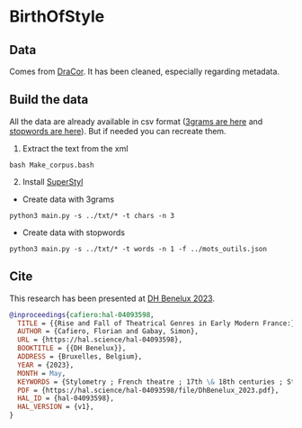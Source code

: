 # BirthOfStyle

## Data

Comes from [DraCor](https://github.com/dracor-org). It has been cleaned, especially regarding metadata.

## Build the data

All the data are already available in csv format ([3grams are here](https://github.com/gabays/RiseAndFall/blob/main/feats_tests_n3_k_5000.csv) and [stopwords are here](https://github.com/gabays/RiseAndFall/blob/main/feats_tests_n1_k_5000.csv)). But if needed you can recreate them.

1. Extract the text from the xml

```console
bash Make_corpus.bash
```

2. Install [SuperStyl](https://github.com/SupervisedStylometry/SuperStyl)

 * Create data with 3grams

```console
python3 main.py -s ../txt/* -t chars -n 3
```

 * Create data with stopwords
```console
python3 main.py -s ../txt/* -t words -n 1 -f ../mots_outils.json
```

## Cite

This research has been presented at [DH Benelux 2023](https://2023.dhbenelux.org).

```bibtex
@inproceedings{cafiero:hal-04093598,
  TITLE = {{Rise and Fall of Theatrical Genres in Early Modern France:}},
  AUTHOR = {Cafiero, Florian and Gabay, Simon},
  URL = {https://hal.science/hal-04093598},
  BOOKTITLE = {{DH Benelux}},
  ADDRESS = {Bruxelles, Belgium},
  YEAR = {2023},
  MONTH = May,
  KEYWORDS = {Stylometry ; French theatre ; 17th \& 18th centuries ; Stylistics ; Stylom{\'e}trie ; Stylistique  litt{\'e}rature fran{\c c}aise ; Th{\'e}{\^a}tre classique -- France},
  PDF = {https://hal.science/hal-04093598/file/DhBenelux_2023.pdf},
  HAL_ID = {hal-04093598},
  HAL_VERSION = {v1},
}
```